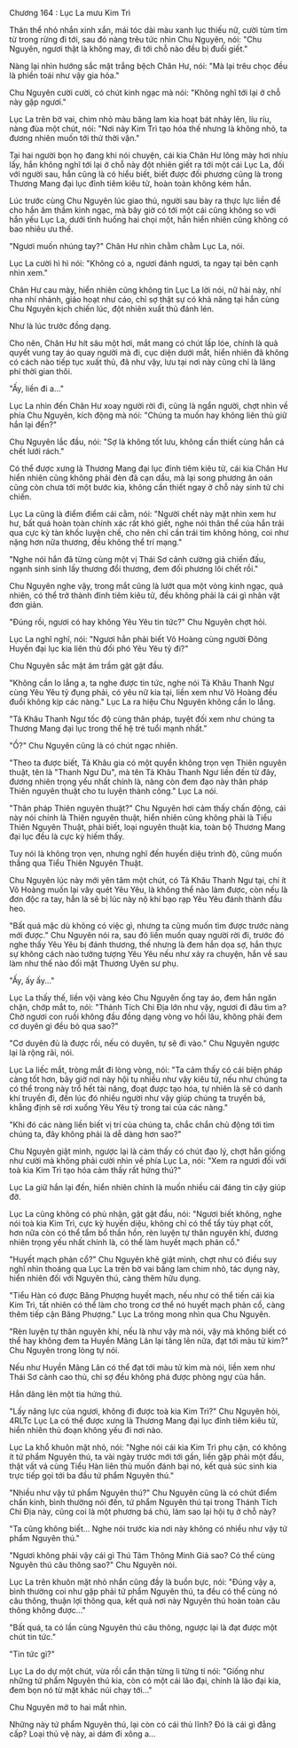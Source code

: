 




Chương 164 : Lục La mưu Kim Trì


Thân thể nhỏ nhắn xinh xắn, mái tóc dài màu xanh lục thiếu nữ, cười tủm tỉm từ trong rừng đi tới, sau đó nàng trêu tức nhìn Chu Nguyên, nói: "Chu Nguyên, ngươi thật là không may, đi tới chỗ nào đều bị đuổi giết."

Nàng lại nhìn hướng sắc mặt trắng bệch Chân Hư, nói: "Mà lại trêu chọc đều là phiền toái như vậy gia hỏa."

Chu Nguyên cười cười, có chút kinh ngạc mà nói: "Không nghĩ tới lại ở chỗ này gặp ngươi."

Lục La trên bờ vai, chim nhỏ màu băng lam kia hoạt bát nhảy lên, líu ríu, nàng đùa một chút, nói: "Nơi này Kim Trì tạo hóa thế nhưng là không nhỏ, ta đương nhiên muốn tới thử thời vận."

Tại hai người bọn họ đang khi nói chuyện, cái kia Chân Hư lông mày hơi nhíu lấy, hắn không nghĩ tới lại ở chỗ này đột nhiên giết ra tới một cái Lục La, đối với người sau, hắn cũng là có hiểu biết, biết được đối phương cũng là trong Thương Mang đại lục đỉnh tiêm kiêu tử, hoàn toàn không kém hắn.

Lúc trước cùng Chu Nguyên lúc giao thủ, người sau bày ra thực lực liền để cho hắn âm thầm kinh ngạc, mà bây giờ có tới một cái cũng không so với hắn yếu Lục La, dưới tình huống hai chọi một, hắn hiển nhiên cũng không có bao nhiêu ưu thế.

"Ngươi muốn nhúng tay?" Chân Hư nhìn chằm chằm Lục La, nói.

Lục La cười hì hì nói: "Không có a, ngươi đánh ngươi, ta ngay tại bên cạnh nhìn xem."

Chân Hư cau mày, hiển nhiên cũng không tin Lục La lời nói, nữ hài này, nhí nha nhí nhảnh, giảo hoạt như cáo, chỉ sợ thật sự có khả năng tại hắn cùng Chu Nguyên kịch chiến lúc, đột nhiên xuất thủ đánh lén.

Như là lúc trước đồng dạng.

Cho nên, Chân Hư hít sâu một hơi, mắt mang có chút lấp lóe, chính là quả quyết vung tay áo quay người mà đi, cục diện dưới mắt, hiển nhiên đã không có cách nào tiếp tục xuất thủ, đã như vậy, lưu tại nơi này cũng chỉ là lãng phí thời gian thôi.

"Ấy, liền đi a..."

Lục La nhìn đến Chân Hư xoay người rời đi, cũng là ngẩn người, chợt nhìn về phía Chu Nguyên, kích động mà nói: "Chúng ta muốn hay không liên thủ giữ hắn lại đến?"

Chu Nguyên lắc đầu, nói: "Sợ là không tốt lưu, không cần thiết cùng hắn cá chết lưới rách."

Có thể được xưng là Thương Mang đại lục đỉnh tiêm kiêu tử, cái kia Chân Hư hiển nhiên cũng không phải đèn đã cạn dầu, mà lại song phương ân oán cũng còn chưa tới một bước kia, không cần thiết ngay ở chỗ này sinh tử chi chiến.

Lục La cũng là điểm điểm cái cằm, nói: "Người chết này mặt nhìn xem hư hư, bất quá hoàn toàn chính xác rất khó giết, nghe nói thân thể của hắn trải qua cực kỳ tàn khốc luyện chế, cho nên chỉ cần trái tim không hỏng, coi như nặng hơn nữa thương, đều không thể trí mạng."

"Nghe nói hắn đã từng cùng một vị Thái Sơ cảnh cường giả chiến đấu, ngạnh sinh sinh lấy thương đổi thương, đem đối phương lôi chết rồi."

Chu Nguyên nghe vậy, trong mắt cũng là lướt qua một vòng kinh ngạc, quả nhiên, có thể trở thành đỉnh tiêm kiêu tử, đều không phải là cái gì nhân vật đơn giản.

"Đúng rồi, ngươi có hay không Yêu Yêu tin tức?" Chu Nguyên chợt hỏi.

Lục La nghĩ nghĩ, nói: "Ngươi hẳn phải biết Võ Hoàng cùng người Đông Huyền đại lục kia liên thủ đối phó Yêu Yêu tỷ đi?"

Chu Nguyên sắc mặt âm trầm gật gật đầu.

"Không cần lo lắng a, ta nghe được tin tức, nghe nói Tả Khâu Thanh Ngư cùng Yêu Yêu tỷ đụng phải, có yêu nữ kia tại, liền xem như Võ Hoàng đều đuổi không kịp các nàng." Lục La ra hiệu Chu Nguyên không cần lo lắng.

"Tả Khâu Thanh Ngư tốc độ cùng thân pháp, tuyệt đối xem như chúng ta Thương Mang đại lục trong thế hệ trẻ tuổi mạnh nhất."

"Ồ?" Chu Nguyên cũng là có chút ngạc nhiên.

"Theo ta được biết, Tả Khâu gia có một quyển không trọn vẹn Thiên nguyên thuật, tên là "Thanh Ngư Du", mà tên Tả Khâu Thanh Ngư liền đến từ đây, đương nhiên trọng yếu nhất chính là, nàng còn đem đạo này thân pháp Thiên nguyên thuật cho tu luyện thành công." Lục La nói.

"Thân pháp Thiên nguyên thuật?" Chu Nguyên hơi cảm thấy chấn động, cái này nói chính là Thiên nguyên thuật, hiển nhiên cũng không phải là Tiểu Thiên Nguyên Thuật, phải biết, loại nguyên thuật kia, toàn bộ Thương Mang đại lục đều là cực kỳ hiếm thấy.

Tuy nói là không trọn vẹn, nhưng nghĩ đến huyền diệu trình độ, cũng muốn thắng qua Tiểu Thiên Nguyên Thuật.

Chu Nguyên lúc này mới yên tâm một chút, có Tả Khâu Thanh Ngư tại, chí ít Võ Hoàng muốn lại vây quét Yêu Yêu, là không thể nào làm được, còn nếu là đơn độc ra tay, hẳn là sẽ bị lúc này nộ khí bạo rạp Yêu Yêu đánh thành đầu heo.

"Bất quá mặc dù không có việc gì, nhưng ta cũng muốn tìm được trước nàng mới được." Chu Nguyên nói ra, sau đó liền muốn quay người rời đi, trước đó nghe thấy Yêu Yêu bị đánh thương, thế nhưng là đem hắn dọa sợ, hắn thực sự không cách nào tưởng tượng Yêu Yêu nếu như xảy ra chuyện, hắn về sau làm như thế nào đối mặt Thương Uyên sư phụ.

"Ấy, ấy ấy..."

Lục La thấy thế, liền vội vàng kéo Chu Nguyên ống tay áo, đem hắn ngăn chặn, chớp mắt to, nói: "Thánh Tích Chi Địa lớn như vậy, ngươi đi đâu tìm a? Chờ ngươi con ruồi không đầu đồng dạng vòng vo hồi lâu, không phải đem cơ duyên gì đều bỏ qua sao?"

"Cơ duyên đủ là được rồi, nếu có duyên, tự sẽ đi vào." Chu Nguyên ngược lại là rộng rãi, nói.

Lục La liếc mắt, tròng mắt đi lòng vòng, nói: "Ta cảm thấy có cái biện pháp càng tốt hơn, bây giờ nơi này hội tụ nhiều như vậy kiêu tử, nếu như chúng ta có thể trong này trổ hết tài năng, đoạt được tạo hóa, tự nhiên là sẽ có danh khí truyền đi, đến lúc đó nhiều người như vậy giúp chúng ta truyền bá, khẳng định sẽ rơi xuống Yêu Yêu tỷ trong tai của các nàng."

"Khi đó các nàng liền biết vị trí của chúng ta, chắc chắn chủ động tới tìm chúng ta, đây không phải là dễ dàng hơn sao?"

Chu Nguyên giật mình, ngược lại là cảm thấy có chút đạo lý, chợt hắn giống như cười mà không phải cười nhìn về phía Lục La, nói: "Xem ra ngươi đối với toà kia Kim Trì tạo hóa cảm thấy rất hứng thú?"

Lục La giữ hắn lại đến, hiển nhiên chính là muốn nhiều cái đáng tin cậy giúp đỡ.

Lục La cũng không có phủ nhận, gật gật đầu, nói: "Ngươi biết không, nghe nói toà kia Kim Trì, cực kỳ huyền diệu, không chỉ có thể tẩy tủy phạt cốt, hơn nữa còn có thể tẩm bổ thần hồn, rèn luyện tự thân nguyên khí, đương nhiên trọng yếu nhất chính là, có thể làm huyết mạch phản cổ."

"Huyết mạch phản cổ?" Chu Nguyên khẽ giật mình, chợt như có điều suy nghĩ nhìn thoáng qua Lục La trên bờ vai băng lam chim nhỏ, tác dụng này, hiển nhiên đối với Nguyên thú, càng thêm hữu dụng.

"Tiểu Hàn có được Băng Phượng huyết mạch, nếu như có thể tiến cái kia Kim Trì, tất nhiên có thể làm cho trong cơ thể nó huyết mạch phản cổ, càng thêm tiếp cận Băng Phượng." Lục La trông mong nhìn qua Chu Nguyên.

"Rèn luyện tự thân nguyên khí, nếu là như vậy mà nói, vậy mà không biết có thể hay không đem ta Huyền Mãng Lân lại tăng lên nữa, đạt tới màu tử kim?" Chu Nguyên trong lòng tự nói.

Nếu như Huyền Mãng Lân có thể đạt tới màu tử kim mà nói, liền xem như Thái Sơ cảnh cao thủ, chỉ sợ đều không phá được phòng ngự của hắn.

Hắn dâng lên một tia hứng thú.

"Lấy năng lực của ngươi, không đi được toà kia Kim Trì?" Chu Nguyên hỏi, 4RLTc Lục La có thể được xưng là Thương Mang đại lục đỉnh tiêm kiêu tử, hiển nhiên thủ đoạn không yếu đi nơi nào.

Lục La khổ khuôn mặt nhỏ, nói: "Nghe nói cái kia Kim Trì phụ cận, có không ít tứ phẩm Nguyên thú, ta vài ngày trước mới tới gần, liền gặp phải một đầu, thật vất vả cùng Tiểu Hàn liên thủ muốn đánh bại nó, kết quả súc sinh kia trực tiếp gọi tới ba đầu tứ phẩm Nguyên thú."

"Nhiều như vậy tứ phẩm Nguyên thú?" Chu Nguyên cũng là có chút điểm chấn kinh, bình thường nói đến, tứ phẩm Nguyên thú tại trong Thánh Tích Chi Địa này, cũng coi là một phương bá chủ, làm sao lại hội tụ ở chỗ này?

"Ta cũng không biết... Nghe nói trước kia nơi này không có nhiều như vậy tứ phẩm Nguyên thú."

"Ngươi không phải vậy cái gì Thú Tâm Thông Minh Giả sao? Có thể cùng Nguyên thú câu thông sao?" Chu Nguyên nói.

Lục La trên khuôn mặt nhỏ nhắn cũng đầy là buồn bực, nói: "Đúng vậy a, bình thường coi như gặp phải tứ phẩm Nguyên thú, ta đều có thể cùng nó câu thông, thuận lợi thông qua, kết quả nơi này Nguyên thú hoàn toàn câu thông không được..."

"Bất quá, ta có lần cùng Nguyên thú câu thông, ngược lại là đạt được một chút tin tức."

"Tin tức gì?"

Lục La do dự một chút, vừa rồi cẩn thận từng li từng tí nói: "Giống như những tứ phẩm Nguyên thú kia, còn có một cái lão đại, chính là lão đại kia, đem bọn nó từ mặt khác núi chạy tới..."

Chu Nguyên mở to hai mắt nhìn.

Những này tứ phẩm Nguyên thú, lại còn có cái thủ lĩnh? Đó là cái gì đẳng cấp? Loại thủ vệ này, ai dám đi xông a...




